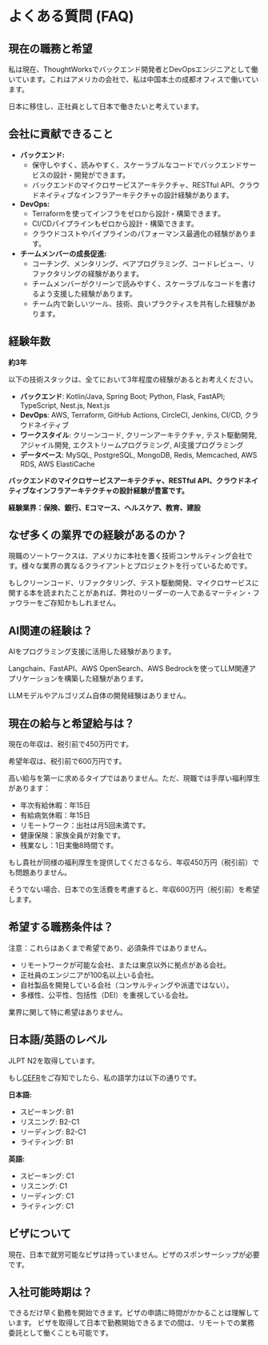 # よくある質問 (FAQ)

## 現在の職務と希望

私は現在、ThoughtWorksでバックエンド開発者とDevOpsエンジニアとして働いています。これはアメリカの会社で、私は中国本土の成都オフィスで働いています。

日本に移住し、正社員として日本で働きたいと考えています。

## 会社に貢献できること

-   **バックエンド:**
    -   保守しやすく、読みやすく、スケーラブルなコードでバックエンドサービスの設計・開発ができます。
    -   バックエンドのマイクロサービスアーキテクチャ、RESTful API、クラウドネイティブなインフラアーキテクチャの設計経験があります。
-   **DevOps:**
    -   Terraformを使ってインフラをゼロから設計・構築できます。
    -   CI/CDパイプラインもゼロから設計・構築できます。
    -   クラウドコストやパイプラインのパフォーマンス最適化の経験があります。
-   **チームメンバーの成長促進:**
    -   コーチング、メンタリング、ペアプログラミング、コードレビュー、リファクタリングの経験があります。
    -   チームメンバーがクリーンで読みやすく、スケーラブルなコードを書けるよう支援した経験があります。
    -   チーム内で新しいツール、技術、良いプラクティスを共有した経験があります。

## 経験年数

**約3年**

以下の技術スタックは、全てにおいて3年程度の経験があるとお考えください。

-   **バックエンド**: Kotlin/Java, Spring Boot; Python, Flask, FastAPI; TypeScript, Nest.js, Next.js
-   **DevOps**: AWS, Terraform, GitHub Actions, CircleCI, Jenkins, CI/CD, クラウドネイティブ
-   **ワークスタイル**: クリーンコード, クリーンアーキテクチャ, テスト駆動開発, アジャイル開発, エクストリームプログラミング, AI支援プログラミング
-   **データベース**: MySQL, PostgreSQL, MongoDB, Redis, Memcached, AWS RDS, AWS ElastiCache

**バックエンドのマイクロサービスアーキテクチャ、RESTful API、クラウドネイティブなインフラアーキテクチャの設計経験が豊富です。**

**経験業界：保険、銀行、Eコマース、ヘルスケア、教育、建設**

## なぜ多くの業界での経験があるのか？

現職のソートワークスは、アメリカに本社を置く技術コンサルティング会社です。様々な業界の異なるクライアントとプロジェクトを行っているためです。

もしクリーンコード、リファクタリング、テスト駆動開発、マイクロサービスに関する本を読まれたことがあれば、弊社のリーダーの一人であるマーティン・ファウラーをご存知かもしれません。

## AI関連の経験は？

AIをプログラミング支援に活用した経験があります。

Langchain、FastAPI、AWS OpenSearch、AWS Bedrockを使ってLLM関連アプリケーションを構築した経験があります。

LLMモデルやアルゴリズム自体の開発経験はありません。

## 現在の給与と希望給与は？

現在の年収は、税引前で450万円です。

希望年収は、税引前で600万円です。

高い給与を第一に求めるタイプではありません。ただ、現職では手厚い福利厚生があります：

-   年次有給休暇：年15日
-   有給病気休暇：年15日
-   リモートワーク：出社は月5回未満です。
-   健康保険：家族全員が対象です。
-   残業なし：1日実働8時間です。

もし貴社が同様の福利厚生を提供してくださるなら、年収450万円（税引前）でも問題ありません。

そうでない場合、日本での生活費を考慮すると、年収600万円（税引前）を希望します。

## 希望する職務条件は？

注意：これらはあくまで希望であり、必須条件ではありません。

-   リモートワークが可能な会社、または東京以外に拠点がある会社。
-   正社員のエンジニアが100名以上いる会社。
-   自社製品を開発している会社（コンサルティングや派遣ではない）。
-   多様性、公平性、包括性（DEI）を重視している会社。

業界に関して特に希望はありません。

## 日本語/英語のレベル

JLPT N2を取得しています。

もし[CEFR](https://www.mext.go.jp/b_menu/shingi/chousa/koutou/091/gijiroku/__icsFiles/afieldfile/2018/07/27/1407616_003.pdf)をご存知でしたら、私の語学力は以下の通りです。

**日本語:**
-   スピーキング: B1
-   リスニング: B2-C1
-   リーディング: B2-C1
-   ライティング: B1

**英語:**
-   スピーキング: C1
-   リスニング: C1
-   リーディング: C1
-   ライティング: C1

## ビザについて

現在、日本で就労可能なビザは持っていません。ビザのスポンサーシップが必要です。

## 入社可能時期は？

できるだけ早く勤務を開始できます。ビザの申請に時間がかかることは理解しています。
ビザを取得して日本で勤務開始できるまでの間は、リモートでの業務委託として働くことも可能です。